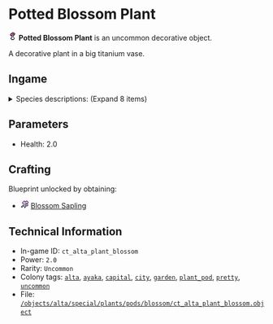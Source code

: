# Potted Blossom Plant

<img src="https://raw.githubusercontent.com/Ceterai/Enternia/main/objects/alta/special/plants/pods/blossom/icon.png" alt="Potted Blossom Plant icon" loading="lazy" height=16px width="auto" /> **Potted Blossom Plant** is an uncommon decorative object.

A decorative plant in a big titanium vase.

## Ingame

<details><summary>Species descriptions: (Expand 8 items)</summary>

- Alta: Some nice ayaka saplings to bring life to any space! The vase is a complicated device that keeps it alive.
- Apex: This plant seems to grow from a special alta eco pod. An expected level of care towards nature.
- Avian: A pretty plant that gets all the things it needs from that big pot!
- Floran: A plant in lotsss of metal. Very protected.
- Glitch: Unsure. The pot for this plant seems to be bigger than the plant itself.
- Human: Reminds me of waiting rooms.
- Hylotl: A complicated titanium pod with a pretty plant growing inside it.
- Novakid: Some complicated alta tech, all just to make a plant grow, huh.

</details>

## Parameters

- Health: 2.0

## Crafting

Blueprint unlocked by obtaining:

- <img src="https://raw.githubusercontent.com/Ceterai/Enternia/main/objects/farmables/alta/ground/blossom/sapling/icon.png" alt="Blossom Sapling icon" loading="lazy" height=16px width="auto" /> [Blossom Sapling](https://ceterai.github.io/MyEnternia/Wiki/BlossomSapling)

## Technical Information

- In-game ID: `ct_alta_plant_blossom`
- Power: `2.0`
- Rarity: `Uncommon`
- Colony tags: [`alta`](https://ceterai.github.io/MyEnternia/Wiki/Tags/Alta), [`ayaka`](https://ceterai.github.io/MyEnternia/Wiki/Tags/Ayaka), [`capital`](https://ceterai.github.io/MyEnternia/Wiki/Tags/Capital), [`city`](https://ceterai.github.io/MyEnternia/Wiki/Tags/City), [`garden`](https://ceterai.github.io/MyEnternia/Wiki/Tags/Garden), [`plant_pod`](https://ceterai.github.io/MyEnternia/Wiki/Tags/PlantPod), [`pretty`](https://ceterai.github.io/MyEnternia/Wiki/Tags/Pretty), [`uncommon`](https://ceterai.github.io/MyEnternia/Wiki/Tags/Uncommon)
- File: [`/objects/alta/special/plants/pods/blossom/ct_alta_plant_blossom.object`](https://github.com/Ceterai/Enternia/blob/main/objects/alta/special/plants/pods/blossom/ct_alta_plant_blossom.object)
